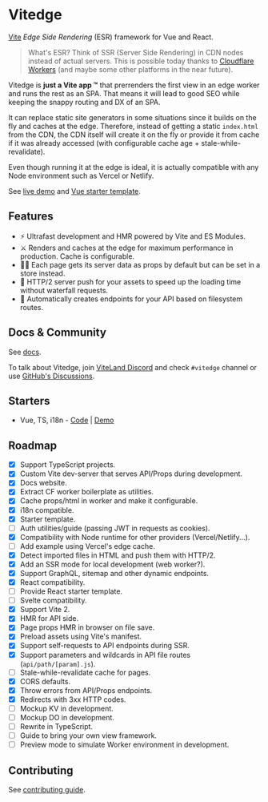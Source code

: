 # Vitedge

[Vite](https://github.com/vitejs/vite) _Edge Side Rendering_ (ESR) framework for Vue and React.

> What's ESR? Think of SSR (Server Side Rendering) in CDN nodes instead of actual servers. This is possible today thanks to [Cloudflare Workers](https://workers.cloudflare.com/) (and maybe some other platforms in the near future).

Vitedge is **just a Vite app ™** that prerrenders the first view in an edge worker and runs the rest as an SPA. That means it will lead to good SEO while keeping the snappy routing and DX of an SPA.

It can replace static site generators in some situations since it builds on the fly and caches at the edge. Therefore, instead of getting a static `index.html` from the CDN, the CDN itself will create it on the fly or provide it from cache if it was already accessed (with configurable cache age + stale-while-revalidate).

Even though running it at the edge is ideal, it is actually compatible with any Node environment such as Vercel or Netlify.

See [live demo](https://vitessedge.zable.workers.dev/) and [Vue starter template](https://github.com/frandiox/vitessedge-template).

## Features

- ⚡ Ultrafast development and HMR powered by Vite and ES Modules.
- ⚔️ Renders and caches at the edge for maximum performance in production. Cache is configurable.
- 💁‍♂️ Each page gets its server data as props by default but can be set in a store instead.
- 🔽 HTTP/2 server push for your assets to speed up the loading time without waterfall requests.
- 🧱 Automatically creates endpoints for your API based on filesystem routes.

## Docs & Community

See [docs](https://vitedge.js.org).

To talk about Vitedge, join [ViteLand Discord](https://discord.gg/taRZdpzHhR) and check `#vitedge` channel or use [GitHub's Discussions](https://github.com/frandiox/vitedge/discussions).

## Starters

- Vue, TS, i18n - [Code](https://github.com/frandiox/vitessedge-template) | [Demo](https://vitessedge.zable.workers.dev/)

## Roadmap

- [x] Support TypeScript projects.
- [x] Custom Vite dev-server that serves API/Props during development.
- [x] Docs website.
- [x] Extract CF worker boilerplate as utilities.
- [x] Cache props/html in worker and make it configurable.
- [x] i18n compatible.
- [x] Starter template.
- [ ] Auth utilities/guide (passing JWT in requests as cookies).
- [x] Compatibility with Node runtime for other providers (Vercel/Netlify...).
- [ ] Add example using Vercel's edge cache.
- [x] Detect imported files in HTML and push them with HTTP/2.
- [x] Add an SSR mode for local development (web worker?).
- [x] Support GraphQL, sitemap and other dynamic endpoints.
- [x] React compatibility.
- [ ] Provide React starter template.
- [ ] Svelte compatibility.
- [x] Support Vite 2.
- [x] HMR for API side.
- [x] Page props HMR in browser on file save.
- [x] Preload assets using Vite's manifest.
- [x] Support self-requests to API endpoints during SSR.
- [x] Support parameters and wildcards in API file routes (`api/path/[param].js`).
- [ ] Stale-while-revalidate cache for pages.
- [x] CORS defaults.
- [x] Throw errors from API/Props endpoints.
- [x] Redirects with 3xx HTTP codes.
- [ ] Mockup KV in development.
- [ ] Mockup DO in development.
- [ ] Rewrite in TypeScript.
- [ ] Guide to bring your own view framework.
- [ ] Preview mode to simulate Worker environment in development.

## Contributing

See [contributing guide](./.github/contributing.md).
